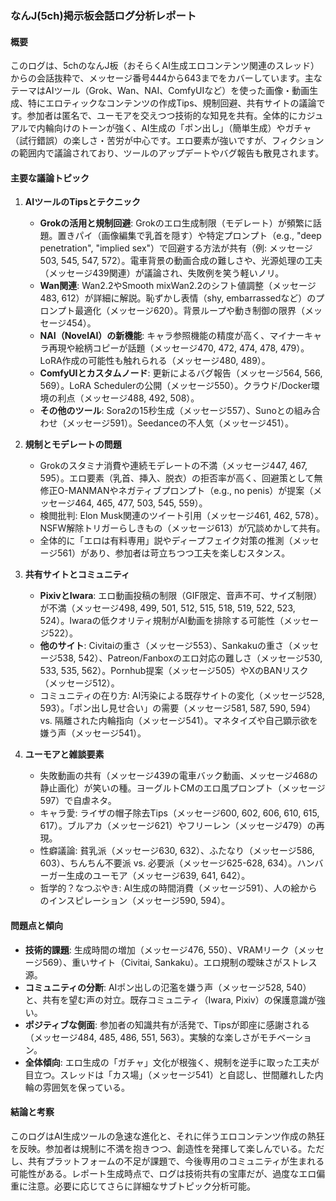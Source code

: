 ### なんJ(5ch)掲示板会話ログ分析レポート

#### 概要
このログは、5chのなんJ板（おそらくAI生成エロコンテンツ関連のスレッド）からの会話抜粋で、メッセージ番号444から643までをカバーしています。主なテーマはAIツール（Grok、Wan、NAI、ComfyUIなど）を使った画像・動画生成、特にエロティックなコンテンツの作成Tips、規制回避、共有サイトの議論です。参加者は匿名で、ユーモアを交えつつ技術的な知見を共有。全体的にカジュアルで内輪向けのトーンが強く、AI生成の「ポン出し」（簡単生成）やガチャ（試行錯誤）の楽しさ・苦労が中心です。エロ要素が強いですが、フィクションの範囲内で議論されており、ツールのアップデートやバグ報告も散見されます。

#### 主要な議論トピック
1. **AIツールのTipsとテクニック**
   - **Grokの活用と規制回避**: Grokのエロ生成制限（モデレート）が頻繁に話題。置きパイ（画像編集で乳首を隠す）や特定プロンプト（e.g., "deep penetration", "implied sex"）で回避する方法が共有（例: メッセージ503, 545, 547, 572）。電車背景の動画合成の難しさや、光源処理の工夫（メッセージ439関連）が議論され、失敗例を笑う軽いノリ。
   - **Wan関連**: Wan2.2やSmooth mixWan2.2のシフト値調整（メッセージ483, 612）が詳細に解説。恥ずかし表情（shy, embarrassedなど）のプロンプト最適化（メッセージ620）。背景ループや動き制御の限界（メッセージ454）。
   - **NAI（NovelAI）の新機能**: キャラ参照機能の精度が高く、マイナーキャラ再現や絵柄コピーが話題（メッセージ470, 472, 474, 478, 479）。LoRA作成の可能性も触れられる（メッセージ480, 489）。
   - **ComfyUIとカスタムノード**: 更新によるバグ報告（メッセージ564, 566, 569）。LoRA Schedulerの公開（メッセージ550）。クラウド/Docker環境の利点（メッセージ488, 492, 508）。
   - **その他のツール**: Sora2の15秒生成（メッセージ557）、Sunoとの組み合わせ（メッセージ591）。Seedanceの不人気（メッセージ451）。

2. **規制とモデレートの問題**
   - Grokのスタミナ消費や連続モデレートの不満（メッセージ447, 467, 595）。エロ要素（乳首、挿入、脱衣）の拒否率が高く、回避策として無修正O-MANMANやネガティブプロンプト（e.g., no penis）が提案（メッセージ464, 465, 477, 503, 545, 559）。
   - 検閲批判: Elon Musk関連のツイート引用（メッセージ461, 462, 578）。NSFW解除トリガーらしきもの（メッセージ613）が冗談めかして共有。
   - 全体的に「エロは有料専用」説やディープフェイク対策の推測（メッセージ561）があり、参加者は苛立ちつつ工夫を楽しむスタンス。

3. **共有サイトとコミュニティ**
   - **PixivとIwara**: エロ動画投稿の制限（GIF限定、音声不可、サイズ制限）が不満（メッセージ498, 499, 501, 512, 515, 518, 519, 522, 523, 524）。Iwaraの低クオリティ規制がAI動画を排除する可能性（メッセージ522）。
   - **他のサイト**: Civitaiの重さ（メッセージ553）、Sankakuの重さ（メッセージ538, 542）、Patreon/Fanboxのエロ対応の難しさ（メッセージ530, 533, 535, 562）。Pornhub提案（メッセージ505）やXのBANリスク（メッセージ512）。
   - コミュニティの在り方: AI汚染による既存サイトの変化（メッセージ528, 593）。「ポン出し見せ合い」の需要（メッセージ581, 587, 590, 594） vs. 隔離された内輪指向（メッセージ541）。マネタイズや自己顕示欲を嫌う声（メッセージ541）。

4. **ユーモアと雑談要素**
   - 失敗動画の共有（メッセージ439の電車バック動画、メッセージ468の静止画化）が笑いの種。ヨーグルトCMのエロ風プロンプト（メッセージ597）で自虐ネタ。
   - キャラ愛: ライザの帽子除去Tips（メッセージ600, 602, 606, 610, 615, 617）。ブルアカ（メッセージ621）やフリーレン（メッセージ479）の再現。
   - 性癖議論: 貧乳派（メッセージ630, 632）、ふたなり（メッセージ586, 603）、ちんちん不要派 vs. 必要派（メッセージ625-628, 634）。ハンバーガー生成のユーモア（メッセージ639, 641, 642）。
   - 哲学的？なつぶやき: AI生成の時間消費（メッセージ591）、人の絵からのインスピレーション（メッセージ590, 594）。

#### 問題点と傾向
- **技術的課題**: 生成時間の増加（メッセージ476, 550）、VRAMリーク（メッセージ569）、重いサイト（Civitai, Sankaku）。エロ規制の曖昧さがストレス源。
- **コミュニティの分断**: AIポン出しの氾濫を嫌う声（メッセージ528, 540）と、共有を望む声の対立。既存コミュニティ（Iwara, Pixiv）の保護意識が強い。
- **ポジティブな側面**: 参加者の知識共有が活発で、Tipsが即座に感謝される（メッセージ484, 485, 486, 551, 563）。実験的な楽しさがモチベーション。
- **全体傾向**: エロ生成の「ガチャ」文化が根強く、規制を逆手に取った工夫が目立つ。スレッドは「カス場」（メッセージ541）と自認し、世間離れした内輪の雰囲気を保っている。

#### 結論と考察
このログはAI生成ツールの急速な進化と、それに伴うエロコンテンツ作成の熱狂を反映。参加者は規制に不満を抱きつつ、創造性を発揮して楽しんでいる。ただし、共有プラットフォームの不足が課題で、今後専用のコミュニティが生まれる可能性がある。レポート生成時点で、ログは技術共有の宝庫だが、過度なエロ偏重に注意。必要に応じてさらに詳細なサブトピック分析可能。